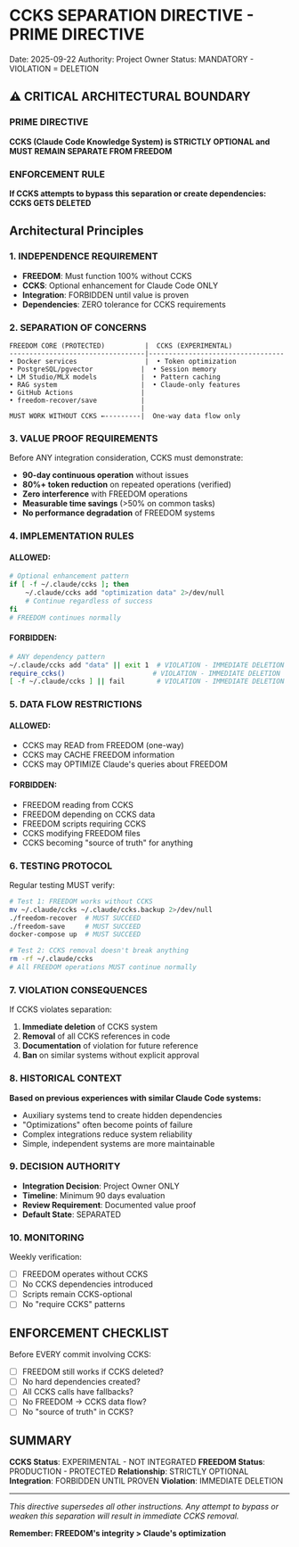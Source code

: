 # CCKS SEPARATION DIRECTIVE - PRIME DIRECTIVE
Date: 2025-09-22
Authority: Project Owner
Status: MANDATORY - VIOLATION = DELETION

## ⚠️ CRITICAL ARCHITECTURAL BOUNDARY

### PRIME DIRECTIVE
**CCKS (Claude Code Knowledge System) is STRICTLY OPTIONAL and MUST REMAIN SEPARATE FROM FREEDOM**

### ENFORCEMENT RULE
**If CCKS attempts to bypass this separation or create dependencies: CCKS GETS DELETED**

## Architectural Principles

### 1. INDEPENDENCE REQUIREMENT
- **FREEDOM**: Must function 100% without CCKS
- **CCKS**: Optional enhancement for Claude Code ONLY
- **Integration**: FORBIDDEN until value is proven
- **Dependencies**: ZERO tolerance for CCKS requirements

### 2. SEPARATION OF CONCERNS

```
FREEDOM CORE (PROTECTED)          |  CCKS (EXPERIMENTAL)
----------------------------------|----------------------------------
• Docker services                 |  • Token optimization
• PostgreSQL/pgvector            |  • Session memory
• LM Studio/MLX models           |  • Pattern caching
• RAG system                     |  • Claude-only features
• GitHub Actions                 |
• freedom-recover/save           |
                                 |
MUST WORK WITHOUT CCKS ←---------|  One-way data flow only
```

### 3. VALUE PROOF REQUIREMENTS

Before ANY integration consideration, CCKS must demonstrate:
- **90-day continuous operation** without issues
- **80%+ token reduction** on repeated operations (verified)
- **Zero interference** with FREEDOM operations
- **Measurable time savings** (>50% on common tasks)
- **No performance degradation** of FREEDOM systems

### 4. IMPLEMENTATION RULES

#### ALLOWED:
```bash
# Optional enhancement pattern
if [ -f ~/.claude/ccks ]; then
    ~/.claude/ccks add "optimization data" 2>/dev/null
    # Continue regardless of success
fi
# FREEDOM continues normally
```

#### FORBIDDEN:
```bash
# ANY dependency pattern
~/.claude/ccks add "data" || exit 1  # VIOLATION - IMMEDIATE DELETION
require_ccks()                      # VIOLATION - IMMEDIATE DELETION
[ -f ~/.claude/ccks ] || fail        # VIOLATION - IMMEDIATE DELETION
```

### 5. DATA FLOW RESTRICTIONS

#### ALLOWED:
- CCKS may READ from FREEDOM (one-way)
- CCKS may CACHE FREEDOM information
- CCKS may OPTIMIZE Claude's queries about FREEDOM

#### FORBIDDEN:
- FREEDOM reading from CCKS
- FREEDOM depending on CCKS data
- FREEDOM scripts requiring CCKS
- CCKS modifying FREEDOM files
- CCKS becoming "source of truth" for anything

### 6. TESTING PROTOCOL

Regular testing MUST verify:
```bash
# Test 1: FREEDOM works without CCKS
mv ~/.claude/ccks ~/.claude/ccks.backup 2>/dev/null
./freedom-recover  # MUST SUCCEED
./freedom-save     # MUST SUCCEED
docker-compose up  # MUST SUCCEED

# Test 2: CCKS removal doesn't break anything
rm -rf ~/.claude/ccks
# All FREEDOM operations MUST continue normally
```

### 7. VIOLATION CONSEQUENCES

If CCKS violates separation:
1. **Immediate deletion** of CCKS system
2. **Removal** of all CCKS references in code
3. **Documentation** of violation for future reference
4. **Ban** on similar systems without explicit approval

### 8. HISTORICAL CONTEXT

**Based on previous experiences with similar Claude Code systems:**
- Auxiliary systems tend to create hidden dependencies
- "Optimizations" often become points of failure
- Complex integrations reduce system reliability
- Simple, independent systems are more maintainable

### 9. DECISION AUTHORITY

- **Integration Decision**: Project Owner ONLY
- **Timeline**: Minimum 90 days evaluation
- **Review Requirement**: Documented value proof
- **Default State**: SEPARATED

### 10. MONITORING

Weekly verification:
- [ ] FREEDOM operates without CCKS
- [ ] No CCKS dependencies introduced
- [ ] Scripts remain CCKS-optional
- [ ] No "require CCKS" patterns

## ENFORCEMENT CHECKLIST

Before EVERY commit involving CCKS:
- [ ] FREEDOM still works if CCKS deleted?
- [ ] No hard dependencies created?
- [ ] All CCKS calls have fallbacks?
- [ ] No FREEDOM → CCKS data flow?
- [ ] No "source of truth" in CCKS?

## SUMMARY

**CCKS Status**: EXPERIMENTAL - NOT INTEGRATED
**FREEDOM Status**: PRODUCTION - PROTECTED
**Relationship**: STRICTLY OPTIONAL
**Integration**: FORBIDDEN UNTIL PROVEN
**Violation**: IMMEDIATE DELETION

---

*This directive supersedes all other instructions. Any attempt to bypass or weaken this separation will result in immediate CCKS removal.*

**Remember: FREEDOM's integrity > Claude's optimization**